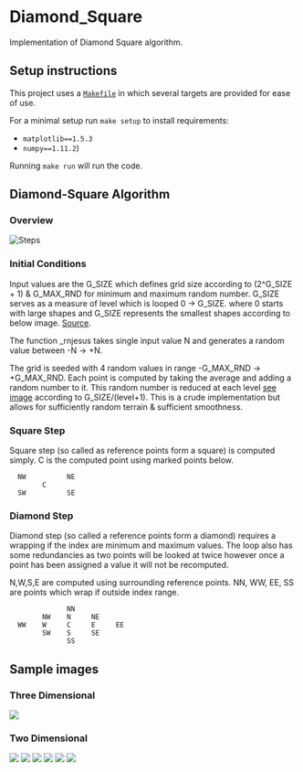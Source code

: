# Diamond_Square
Implementation of Diamond Square algorithm.

## Setup instructions
This project uses a [`Makefile`](https://www.gnu.org/software/make/) 
in which several targets are provided for ease of use.

For a minimal setup run `make setup` to install requirements:
- `matplotlib==1.5.3` 
- `numpy==1.11.2`)
 
Running `make run` will run the code.

## Diamond-Square Algorithm


### <a id="Overview"></a> Overview ###
![Steps](images/Diamond_Square_Algorithm.png)

### Initial Conditions
Input values are the G_SIZE which defines grid size according to (2^G_SIZE + 1) & G_MAX_RND for minimum and maximum random number.
G_SIZE serves as a measure of level which is looped 0 -> G_SIZE.  where 0 
starts with large shapes and G_SIZE represents the smallest shapes according to 
below image. [Source](https://en.wikipedia.org/wiki/Diamond-square_algorithm).



The function _rnjesus takes single input value N and generates a random value between -N -> +N.

The grid is seeded with 4 random values in range -G_MAX_RND -> +G_MAX_RND.
Each point is computed by taking the average and adding a random number to 
it. This random number is reduced at each level [see image](#Overview) 
according to G_SIZE/(level+1).  This is a crude implementation but allows for sufficiently random terrain & sufficient smoothness.

### Square Step

Square step (so called as reference points form a square) is computed simply.
C is the computed point using marked points below.

      NW          NE
            C
      SW          SE

### Diamond Step

Diamond step (so called a reference points form a diamond) requires a wrapping if the index are minimum and maximum values.
The loop also has some redundancies as two points will be looked at twice however once a point has been assigned a value it will not be recomputed.

N,W,S,E are computed using surrounding reference points. NN, WW, EE, SS are points which wrap if outside index range.

                  NN
            NW    N     NE
      WW    W     C     E     EE
            SW    S     SE
                  SS

## Sample images

### Three Dimensional
![](images/DiamondSquare3D.png)

### Two Dimensional
![](images/DiamondSquare_262k.png)
![](images/DiamondSquare_262k-1.png)
![](images/DiamondSquare_1M.png)
![](images/DiamondSquare_1M-1.png)
![](images/DiamondSquare_1M-2.png)
![](images/DiamondSquare_Noisy.png)
